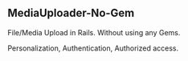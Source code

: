## MediaUploader-No-Gem

File/Media Upload in Rails. Without using any Gems.

Personalization, Authentication, Authorized access.
